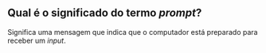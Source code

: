 ## Qual é o significado do termo _prompt_?

Significa uma mensagem que indica que o computador está preparado para receber um _input_.
